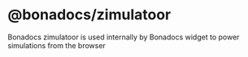# @bonadocs/zimulatoor

Bonadocs zimulatoor is used internally by Bonadocs widget to power simulations from the browser

